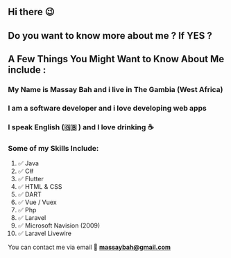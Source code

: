 ## Hi there :wink:

## Do you want to know more about me ? If **YES** ? 
## A Few Things You Might Want to Know About Me include :

  ### My Name is **Massay Bah** and i live in The Gambia **(West Africa)**
  ### I am a software developer and i love developing web apps
  ### I speak English (:uk: ) and I love drinking :coffee:



### Some of my Skills Include:

1. :white_check_mark: Java
2. :white_check_mark: C#
3. :white_check_mark: Flutter
4. :white_check_mark: HTML & CSS
5. :white_check_mark: DART
6. :white_check_mark: Vue / Vuex
7. :white_check_mark: Php
8. :white_check_mark: Laravel
9. :white_check_mark: Microsoft Navision (2009)
10. :white_check_mark: Laravel Livewire

You can contact me via email :email: **massaybah@gmail.com**



